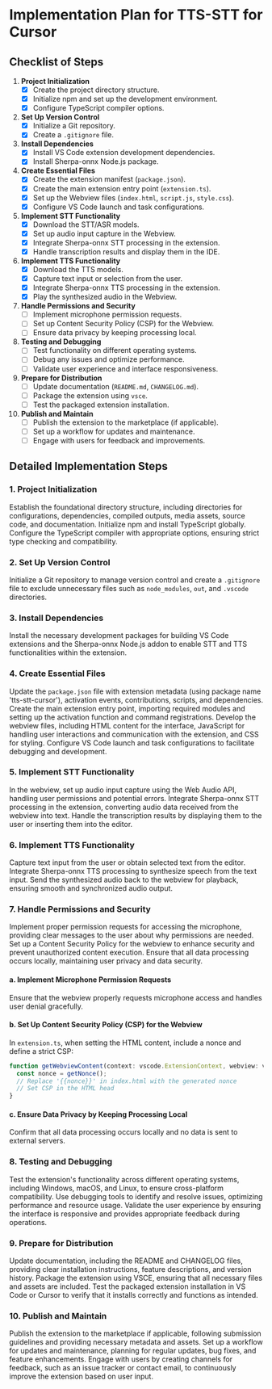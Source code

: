 # Implementation Plan for TTS-STT for Cursor

## Checklist of Steps

1. **Project Initialization**
    - [x] Create the project directory structure.
    - [x] Initialize npm and set up the development environment.
    - [x] Configure TypeScript compiler options.

2. **Set Up Version Control**
    - [x] Initialize a Git repository.
    - [x] Create a `.gitignore` file.

3. **Install Dependencies**
    - [x] Install VS Code extension development dependencies.
    - [x] Install Sherpa-onnx Node.js package.

4. **Create Essential Files**
    - [x] Create the extension manifest (`package.json`).
    - [x] Create the main extension entry point (`extension.ts`).
    - [x] Set up the Webview files (`index.html`, `script.js`, `style.css`).
    - [x] Configure VS Code launch and task configurations.

5. **Implement STT Functionality**
    - [x] Download the STT/ASR models.
    - [x] Set up audio input capture in the Webview.
    - [x] Integrate Sherpa-onnx STT processing in the extension.
    - [x] Handle transcription results and display them in the IDE.

6. **Implement TTS Functionality**
    - [x] Download the TTS models.
    - [x] Capture text input or selection from the user.
    - [x] Integrate Sherpa-onnx TTS processing in the extension.
    - [x] Play the synthesized audio in the Webview.

7. **Handle Permissions and Security**
    - [ ] Implement microphone permission requests.
    - [ ] Set up Content Security Policy (CSP) for the Webview.
    - [ ] Ensure data privacy by keeping processing local.

8. **Testing and Debugging**
    - [ ] Test functionality on different operating systems.
    - [ ] Debug any issues and optimize performance.
    - [ ] Validate user experience and interface responsiveness.

9. **Prepare for Distribution**
    - [ ] Update documentation (`README.md`, `CHANGELOG.md`).
    - [ ] Package the extension using `vsce`.
    - [ ] Test the packaged extension installation.

10. **Publish and Maintain**
    - [ ] Publish the extension to the marketplace (if applicable).
    - [ ] Set up a workflow for updates and maintenance.
    - [ ] Engage with users for feedback and improvements.

## Detailed Implementation Steps

### 1. Project Initialization

Establish the foundational directory structure, including directories for configurations, dependencies, compiled outputs, media assets, source code, and documentation. Initialize npm and install TypeScript globally. Configure the TypeScript compiler with appropriate options, ensuring strict type checking and compatibility.

### 2. Set Up Version Control

Initialize a Git repository to manage version control and create a `.gitignore` file to exclude unnecessary files such as `node_modules`, `out`, and `.vscode` directories.

### 3. Install Dependencies

Install the necessary development packages for building VS Code extensions and the Sherpa-onnx Node.js addon to enable STT and TTS functionalities within the extension.


### 4. Create Essential Files

Update the `package.json` file with extension metadata (using package name 'tts-stt-cursor'), activation events, contributions, scripts, and dependencies. Create the main extension entry point, importing required modules and setting up the activation function and command registrations. Develop the webview files, including HTML content for the interface, JavaScript for handling user interactions and communication with the extension, and CSS for styling. Configure VS Code launch and task configurations to facilitate debugging and development.

### 5. Implement STT Functionality

In the webview, set up audio input capture using the Web Audio API, handling user permissions and potential errors. Integrate Sherpa-onnx STT processing in the extension, converting audio data received from the webview into text. Handle the transcription results by displaying them to the user or inserting them into the editor.

### 6. Implement TTS Functionality

Capture text input from the user or obtain selected text from the editor. Integrate Sherpa-onnx TTS processing to synthesize speech from the text input. Send the synthesized audio back to the webview for playback, ensuring smooth and synchronized audio output.

### 7. Handle Permissions and Security

Implement proper permission requests for accessing the microphone, providing clear messages to the user about why permissions are needed. Set up a Content Security Policy for the webview to enhance security and prevent unauthorized content execution. Ensure that all data processing occurs locally, maintaining user privacy and data security.

#### a. Implement Microphone Permission Requests

Ensure that the webview properly requests microphone access and handles user denial gracefully.

#### b. Set Up Content Security Policy (CSP) for the Webview

In `extension.ts`, when setting the HTML content, include a nonce and define a strict CSP:

```typescript
function getWebviewContent(context: vscode.ExtensionContext, webview: vscode.Webview): string {
  const nonce = getNonce();
  // Replace '{{nonce}}' in index.html with the generated nonce
  // Set CSP in the HTML head
}
```

#### c. Ensure Data Privacy by Keeping Processing Local

Confirm that all data processing occurs locally and no data is sent to external servers.

### 8. Testing and Debugging

Test the extension's functionality across different operating systems, including Windows, macOS, and Linux, to ensure cross-platform compatibility. Use debugging tools to identify and resolve issues, optimizing performance and resource usage. Validate the user experience by ensuring the interface is responsive and provides appropriate feedback during operations.

### 9. Prepare for Distribution

Update documentation, including the README and CHANGELOG files, providing clear installation instructions, feature descriptions, and version history. Package the extension using VSCE, ensuring that all necessary files and assets are included. Test the packaged extension installation in VS Code or Cursor to verify that it installs correctly and functions as intended.

### 10. Publish and Maintain

Publish the extension to the marketplace if applicable, following submission guidelines and providing necessary metadata and assets. Set up a workflow for updates and maintenance, planning for regular updates, bug fixes, and feature enhancements. Engage with users by creating channels for feedback, such as an issue tracker or contact email, to continuously improve the extension based on user input.